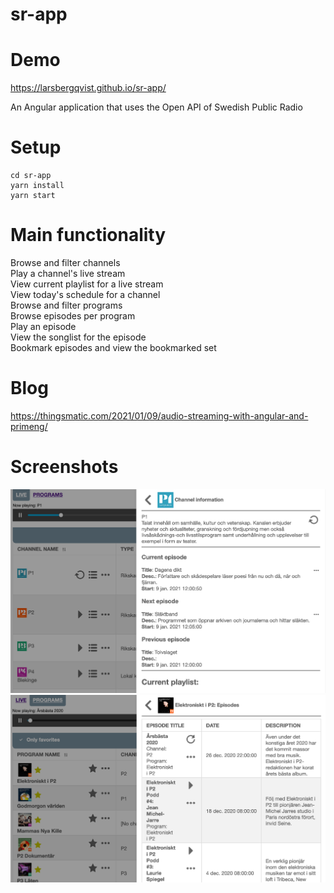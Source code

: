 # sr-app

# Demo

https://larsbergqvist.github.io/sr-app/
 
An Angular application that uses the Open API of Swedish Public Radio

# Setup

```
cd sr-app
yarn install
yarn start

```
# Main functionality

Browse and filter channels  
Play a channel's live stream  
View current playlist for a live stream  
View today's schedule for a channel  
Browse and filter programs  
Browse episodes per program  
Play an episode  
View the songlist for the episode  
Bookmark episodes and view the bookmarked set  

# Blog

https://thingsmatic.com/2021/01/09/audio-streaming-with-angular-and-primeng/

# Screenshots

![Alt text](https://github.com/LarsBergqvist/sr-app/blob/master/srapp_screen1.png?raw=true 'Wide screen')
![Alt text](https://github.com/LarsBergqvist/sr-app/blob/master/srapp_screen2.png?raw=true 'Narrow screen')
